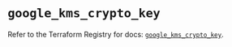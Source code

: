 # `google_kms_crypto_key`

Refer to the Terraform Registry for docs: [`google_kms_crypto_key`](https://registry.terraform.io/providers/hashicorp/google/4.85.0/docs/resources/kms_crypto_key).
